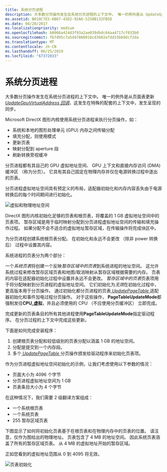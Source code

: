 ```yaml
---
title: 系统分页进程
description: 大多数分页操作发生在系统分页进程的上下文中。 唯一的例外是从 UpdateGpuVirtualAddress 回调，它在特殊随附上下文中出现且出现同步呈现的页表更新。
ms.assetid: B010C7E5-6B67-43D2-92A6-5258B132FB5D
ms.date: 04/20/2017
ms.localizationpriority: medium
ms.openlocfilehash: b0066a414d3f93a2ae039dbdc64aa4717cf033b0
ms.sourcegitcommit: fb7d95c7a5d47860918cd3602efdd33b69dcf2da
ms.translationtype: MT
ms.contentlocale: zh-CN
ms.lasthandoff: 06/25/2019
ms.locfileid: "67372033"
---
```

# <a name="system-paging-process"></a>系统分页进程


大多数分页操作发生在系统分页进程的上下文中。 唯一的例外是从页面表更新[ *UpdateGpuVirtualAddress 回调*](https://docs.microsoft.com/windows-hardware/drivers/ddi/content/d3dumddi/nc-d3dumddi-pfnd3dddi_updategpuvirtualaddresscb)，这发生在特殊的配套的上下文中，发生呈现的同步。

Microsoft DirectX 图形内核使用系统分页进程来执行分页操作，如：

-   系统和本地的图形处理单元 (GPU) 内存之间传输分配
-   填充分配，则使用模式
-   更新页表
-   映射分配到 aperture 段
-   刷新转换旁视缓冲

分页进程都有其自己的 GPU 虚拟地址空间、 GPU 上下文和直接内存访问 (DMA) 缓冲区 （称为分页）。 它具有其自己固定在物理内存并仅在电源转换过程中逐出的页表。

分页进程虚拟地址空间具有预定义的布局，适配器初始化和内存内容丢失由于电源转换后的每个时间期间进行初始化。

![虚拟和物理地址空间](images/system-paging-process.1.png)

DirectX 图形内核初始化足够的页表和根页表，将覆盖的 1 GB 虚拟地址空间中的页表项。 暂存区域是用于临时映射分配到分页进程虚拟地址空间的传输和填充操作过程。 如果分配不会不适合的虚拟地址暂存区域，在传输操作将完成块区中。

为分页进程创建系统根页表分配。 在初始化和永远不会更改 （除非 power 转换后） 过程中设置其内容。

系统进程的页表分为两个部分：

一个*系统页表*将创建一个反映*暂存区域中的页表*到系统进程的地址空间。 这允许系统过程来修改暂存区域页表和地图/取消映射从暂存区域根据需要的内存。 页表的内容在适配器初始化过程中设置并永远不会更改。
*暂存区域中的页表*页表项用于将分配映射到分页进程的虚拟地址空间。 它们初始化为*无效*在初始化过程中，更高版本用于分页操作。
通过初始化都分页进程的页表[ *UpdatePageTable* ](https://docs.microsoft.com/windows-hardware/drivers/display/dxgkddiupdatepagetable)适配器初始化和事件加电过程分页操作。 对于这些操作， **PageTableUpdateMode**都强制发往**CPU\_虚拟**，并且必须使用的 CPU （不应使用分页缓冲区） 立即完成。

完成更新的页表条目的所有其他进程使用**PageTableUpdateMode**指定驱动程序。 在分页过程的上下文中完成这些更新。

下面是如何完成安装程序：

1.  创建根页表分配和较低级别的页表分配以涵盖 1 GB 的地址空间。
2.  分配是提交到一个内存段。
3.  多个[ *UpdatePageTable* ](https://docs.microsoft.com/windows-hardware/drivers/display/dxgkddiupdatepagetable)分页操作颁发给驱动程序来初始化页表项。

作为分页进程虚拟地址空间初始化的示例，让我们考虑使用以下参数的情况：

-   页面大小为 4096 个字节
-   分页进程虚拟地址空间为 1 GB
-   页表条目大小为 4 个字节

在这种情况下，我们需要 2 级翻译方案组成：

-   一个系统根页表
-   一个系统页表
-   255 暂存区域页表

下图显示了如何将初始化页表基于在根页表和在物理内存中的页表的位置。 请注意，仅作为图给出的物理地址。
页表包含了 4 MB 的地址空间。 因此系统页表涵盖了所有的暂存区域页表。 从 4 MB 的虚拟地址开始的暂存区域。

正如您看到的虚拟地址范围从 0 到 4095 将无效。

![页表初始化](images/system-paging-process.2.png)

 

 





